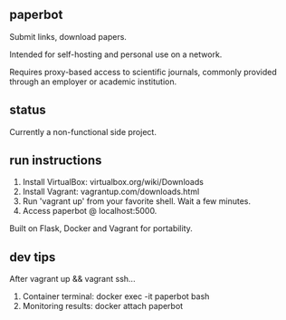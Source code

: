 ## paperbot
Submit links, download papers.

Intended for self-hosting and personal use on a network.

Requires proxy-based access to scientific journals, commonly provided through an employer or academic institution.

## status
Currently a non-functional side project.

## run instructions
1. Install VirtualBox: virtualbox.org/wiki/Downloads
2. Install Vagrant: vagrantup.com/downloads.html
3. Run 'vagrant up' from your favorite shell. Wait a few minutes.
4. Access paperbot @ localhost:5000.

Built on Flask, Docker and Vagrant for portability.

## dev tips
After vagrant up && vagrant ssh...
1. Container terminal: docker exec -it paperbot bash
2. Monitoring results: docker attach paperbot
